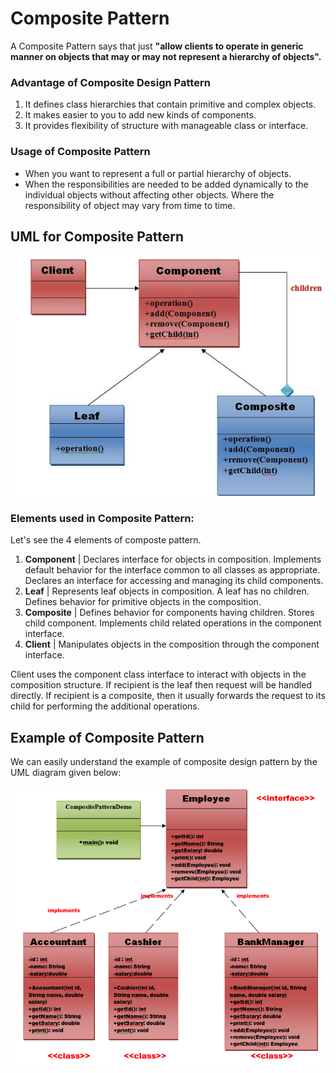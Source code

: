 # Composite Pattern

A Composite Pattern says that just **"allow clients to operate in generic manner on objects that may or may not represent a hierarchy of objects".**

### Advantage of Composite Design Pattern
1. It defines class hierarchies that contain primitive and complex objects.
2. It makes easier to you to add new kinds of components.
3. It provides flexibility of structure with manageable class or interface.


### Usage of Composite Pattern
* When you want to represent a full or partial hierarchy of objects.
* When the responsibilities are needed to be added dynamically to the individual objects without affecting other objects. Where the responsibility of object may vary from time to time.

## UML for Composite Pattern
<img src="composite_pattern_uml.png">

### Elements used in Composite Pattern:
Let's see the 4 elements of composte pattern.

1) **Component** |
   Declares interface for objects in composition.
   Implements default behavior for the interface common to all classes as appropriate.
   Declares an interface for accessing and managing its child components.
2) **Leaf** |
   Represents leaf objects in composition. A leaf has no children.
   Defines behavior for primitive objects in the composition.
3) **Composite** |
   Defines behavior for components having children.
   Stores child component.
   Implements child related operations in the component interface.
4) **Client** |
   Manipulates objects in the composition through the component interface.

Client uses the component class interface to interact with objects in the composition structure. If recipient is the leaf then request will be handled directly. If recipient is a composite, then it usually forwards the request to its child for performing the additional operations.

## Example of Composite Pattern
We can easily understand the example of composite design pattern by the UML diagram given below:
 
<img src="composite_pattern_example1.png">
